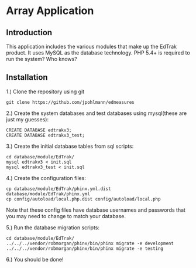 Array Application
=======================

Introduction
------------
This application includes the various modules that make up the EdTrak product.
It uses MySQL as the database technology.  PHP 5.4+ is required to run the system?  Who knows?


Installation
------------

1.) Clone the repository using git 

	git clone https://github.com/jpohlmann/edmeasures

2.) Create the system databases and test databases using mysql(these are just my guesses):

	CREATE DATABASE edtrakv3;
	CREATE DATABASE edtrakv3_test;

3.) Create the initial database tables from sql scripts:

	cd database/module/EdTrak/
	mysql edtrakv3 < init.sql
	mysql edtrakv3_test < init.sql

4.) Create the configuration files:
	
	cp database/module/EdTrak/phinx.yml.dist database/module/EdTrak/phinx.yml
	cp config/autoload/local.php.dist config/autoload/local.php
	
Note that these config files have database usernames and passwords that you may need to change to match your database.

5.) Run the database migration scripts:

	cd database/module/EdTrak/
	../../../vendor/robmorgan/phinx/bin/phinx migrate -e development
	../../../vendor/robmorgan/phinx/bin/phinx migrate -e testing

6.) You should be done!
